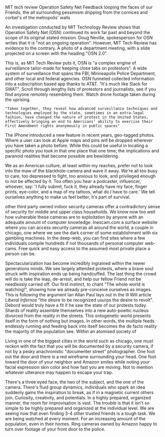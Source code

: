 MIT tech review Operation Safety Net  Feedback looping the faces of our Friends, the all surrounding pessimism dripping from the cornices and corbel's of the metropolis' walls

An investigation conducted by MIT Technology Review shows that Operation Safety Net (OSN) continued its work far past and beyond the scope of its original stated mission. Doug Neville, spokesperson for OSN writes that it is "not an ongoing operation". However, MIT Tech Review has evidence to the contrary. A photo of a department meeting, with a slide projected on a screen with the heading "OSN 2.0". 

This is, as MIT Tech Review puts it, OSN is "a complex engine of surveillance tailor-made for keeping close tabs on protestors". A wide system of surveillance that spans the FBI, Minneapolis Police Department, and other local and federal agencies. OSN funneled collected information into a subscription based app thanks to AT&T. "It's much like Slack for SWAT", Scroll through lengthy lists of protestors and journalists, see if you find anyone remotely resembling them. Watch drone footage taken during the uprising. 

	"Taken together, they reveal how advanced surveillance techniques and technologies employed by the state, sometimes in an extra-legal fashion, have changed the nature of protest in the United States, effectively bringing an end to Americans’ ability to exercise their First Amendment rights anonymously in public spaces"

The iPhone introduced a new feature in recent years, geo-tagged photos. Where a user can look at Apple maps and pins will be dropped wherever you have taken a photo before. While this could be useful in locating a specific photo you took in that one place that one time; the implications and paranoid realities that become possible are bewildering. 

We as an American culture, at least within my reaches, prefer not to look into the maw of the blackhole-camera and wave it away. We're all too busy to care, too depressed to fight, too anxious to look, and privileged enough to not be affected by it.  Too often you hear a podcaster, influencer, whoever, say: 'I fully submit, fuck it, they already have my face, finger prints, eye-color, and a map of my tattoos, what do I have to care.' We tell ourselves anything to make us feel better, it's part of survival. 

other third party owned indoor security cameras offer a contradictory sense of security for middle and upper class households. We know now too well how vulnerable these cameras are to exploitation by anyone with an adequate amount of computer knowledge. Inescam.com a surface website where you can access security cameras all around the world, a couple in chicago, one where we see the dark corner of some establishment with six gambling machines. In the deep-web, you can find sites where a few individuals compile hundreds if not thousands of personal computer web-cams. Free quick and easy access to the assumed most private place a person can be. 

Spectacularization has become incredibly ingrained within the newer generations minds. We see largely attended protests, where a brave soul struck with inspiration ends up being handcuffed. The last thing the crowd will do is take the leap, de-arrest, and help our fellow Friend not be needlessly carried off. Our first instinct, to chant "The whole world is watching!", showing how we already pre-conceive ourselves as images. This is following the argument Ian Allan Paul lays out in the Ill Will article *Liberal Infernos* "the desire to be recognized usurps the desire to revolt". Debord would truly have a fit if he saw the state of our protests today.
Shards of reality assemble themselves into a new auto-poeitic nucleus divorced from the reality in the streets. This ontogenetic world presents itself in the form of nothing but images. In other words, the multiple feeds endlessly running and feeding back into itself becomes the de facto reality the majority of the population see. Within an atomised society of 

Living in one of the biggest cities in the world such as chicago, one must reckon with the fact that you will be documented by a security camera, if not by a pesky anachronistic "documenter street" photographer. One foot out the door and there is a red wireframe surrounding your head. One foot toward the door of your neighbor and Amazon smiles while noting your facial expression skin color and how fast you are moving. Not to mention whatever utterance may happen to escape your trap. 

There's a three eyed face, the two of the subject, and the one of the camera. There's fluid group dynamics, individuals who spark an idea suddenly gains the inspiration to break, as if in a magnetic current others join. Curiosity, creativity, and potentials. In a highly prepared, organized manner, the room for improvisation is vast. The trouble is that it isn't so simple to be highly prepared and organized at the individual level. We are seeing now that even finding 3-4 other trusted friends is a tough task. We are being watched at every moment. For an increasing amount of the population, even in their homes. Ring cameras owned by Amazon happy to turn over footage of your front door to the police. 